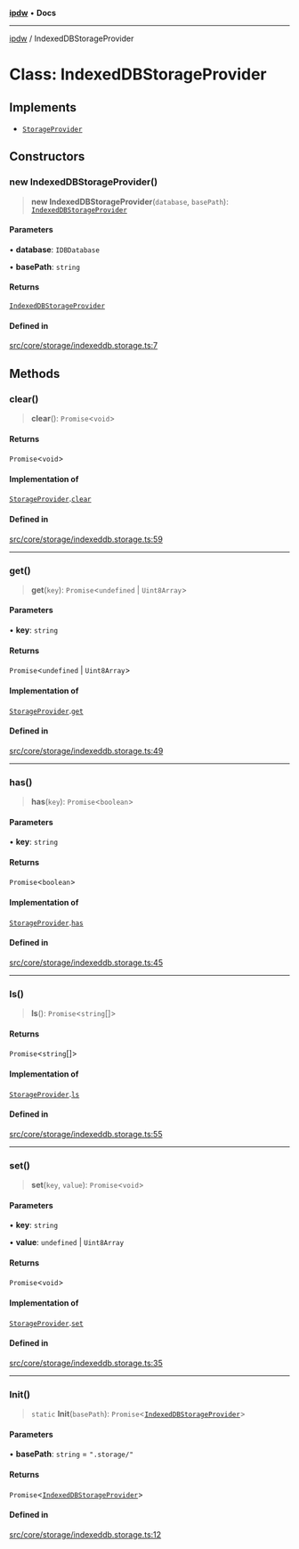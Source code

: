 [**ipdw**](../README.md) • **Docs**

***

[ipdw](../globals.md) / IndexedDBStorageProvider

# Class: IndexedDBStorageProvider

## Implements

- [`StorageProvider`](../interfaces/StorageProvider.md)

## Constructors

### new IndexedDBStorageProvider()

> **new IndexedDBStorageProvider**(`database`, `basePath`): [`IndexedDBStorageProvider`](IndexedDBStorageProvider.md)

#### Parameters

• **database**: `IDBDatabase`

• **basePath**: `string`

#### Returns

[`IndexedDBStorageProvider`](IndexedDBStorageProvider.md)

#### Defined in

[src/core/storage/indexeddb.storage.ts:7](https://github.com/humandataincome/ipdw/blob/cffd44f47ee394d38eaa57c50e77342565775d5e/src/core/storage/indexeddb.storage.ts#L7)

## Methods

### clear()

> **clear**(): `Promise`\<`void`\>

#### Returns

`Promise`\<`void`\>

#### Implementation of

[`StorageProvider`](../interfaces/StorageProvider.md).[`clear`](../interfaces/StorageProvider.md#clear)

#### Defined in

[src/core/storage/indexeddb.storage.ts:59](https://github.com/humandataincome/ipdw/blob/cffd44f47ee394d38eaa57c50e77342565775d5e/src/core/storage/indexeddb.storage.ts#L59)

***

### get()

> **get**(`key`): `Promise`\<`undefined` \| `Uint8Array`\>

#### Parameters

• **key**: `string`

#### Returns

`Promise`\<`undefined` \| `Uint8Array`\>

#### Implementation of

[`StorageProvider`](../interfaces/StorageProvider.md).[`get`](../interfaces/StorageProvider.md#get)

#### Defined in

[src/core/storage/indexeddb.storage.ts:49](https://github.com/humandataincome/ipdw/blob/cffd44f47ee394d38eaa57c50e77342565775d5e/src/core/storage/indexeddb.storage.ts#L49)

***

### has()

> **has**(`key`): `Promise`\<`boolean`\>

#### Parameters

• **key**: `string`

#### Returns

`Promise`\<`boolean`\>

#### Implementation of

[`StorageProvider`](../interfaces/StorageProvider.md).[`has`](../interfaces/StorageProvider.md#has)

#### Defined in

[src/core/storage/indexeddb.storage.ts:45](https://github.com/humandataincome/ipdw/blob/cffd44f47ee394d38eaa57c50e77342565775d5e/src/core/storage/indexeddb.storage.ts#L45)

***

### ls()

> **ls**(): `Promise`\<`string`[]\>

#### Returns

`Promise`\<`string`[]\>

#### Implementation of

[`StorageProvider`](../interfaces/StorageProvider.md).[`ls`](../interfaces/StorageProvider.md#ls)

#### Defined in

[src/core/storage/indexeddb.storage.ts:55](https://github.com/humandataincome/ipdw/blob/cffd44f47ee394d38eaa57c50e77342565775d5e/src/core/storage/indexeddb.storage.ts#L55)

***

### set()

> **set**(`key`, `value`): `Promise`\<`void`\>

#### Parameters

• **key**: `string`

• **value**: `undefined` \| `Uint8Array`

#### Returns

`Promise`\<`void`\>

#### Implementation of

[`StorageProvider`](../interfaces/StorageProvider.md).[`set`](../interfaces/StorageProvider.md#set)

#### Defined in

[src/core/storage/indexeddb.storage.ts:35](https://github.com/humandataincome/ipdw/blob/cffd44f47ee394d38eaa57c50e77342565775d5e/src/core/storage/indexeddb.storage.ts#L35)

***

### Init()

> `static` **Init**(`basePath`): `Promise`\<[`IndexedDBStorageProvider`](IndexedDBStorageProvider.md)\>

#### Parameters

• **basePath**: `string` = `".storage/"`

#### Returns

`Promise`\<[`IndexedDBStorageProvider`](IndexedDBStorageProvider.md)\>

#### Defined in

[src/core/storage/indexeddb.storage.ts:12](https://github.com/humandataincome/ipdw/blob/cffd44f47ee394d38eaa57c50e77342565775d5e/src/core/storage/indexeddb.storage.ts#L12)
